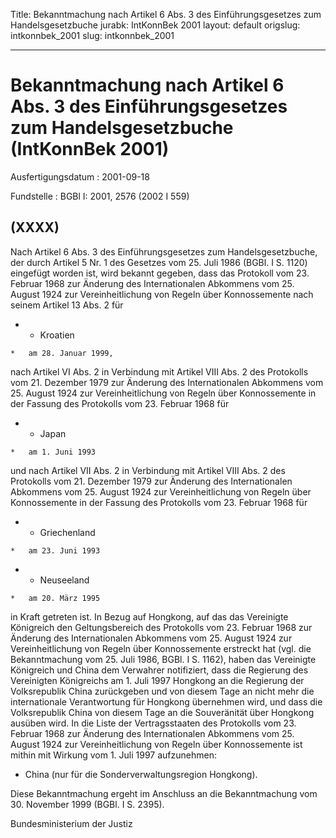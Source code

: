 Title: Bekanntmachung nach Artikel 6 Abs. 3 des Einführungsgesetzes zum Handelsgesetzbuche
jurabk: IntKonnBek 2001
layout: default
origslug: intkonnbek_2001
slug: intkonnbek_2001

---

# Bekanntmachung nach Artikel 6 Abs. 3 des Einführungsgesetzes zum Handelsgesetzbuche (IntKonnBek 2001)

Ausfertigungsdatum
:   2001-09-18

Fundstelle
:   BGBl I: 2001, 2576 (2002 I 559)



## (XXXX)

Nach Artikel 6 Abs. 3 des Einführungsgesetzes zum Handelsgesetzbuche,
der durch Artikel 5 Nr. 1 des Gesetzes vom 25. Juli 1986 (BGBl. I S.
1120) eingefügt worden ist, wird bekannt gegeben, dass das Protokoll
vom 23. Februar 1968 zur Änderung des Internationalen Abkommens vom
25\. August 1924 zur Vereinheitlichung von Regeln über Konnossemente
nach seinem Artikel 13 Abs. 2 für

*    *   Kroatien

    *   am 28. Januar 1999,



nach Artikel VI Abs. 2 in Verbindung mit Artikel VIII Abs. 2 des
Protokolls vom 21. Dezember 1979 zur Änderung des Internationalen
Abkommens vom 25. August 1924 zur Vereinheitlichung von Regeln über
Konnossemente in der Fassung des Protokolls vom 23. Februar 1968 für

*    *   Japan

    *   am 1. Juni 1993



und nach Artikel VII Abs. 2 in Verbindung mit Artikel VIII Abs. 2 des
Protokolls vom 21. Dezember 1979 zur Änderung des Internationalen
Abkommens vom 25. August 1924 zur Vereinheitlichung von Regeln über
Konnossemente in der Fassung des Protokolls vom 23. Februar 1968 für

*    *   Griechenland

    *   am 23. Juni 1993


*    *   Neuseeland

    *   am 20. März 1995



in Kraft getreten ist.
In Bezug auf Hongkong, auf das das Vereinigte Königreich den
Geltungsbereich des Protokolls vom 23. Februar 1968 zur Änderung des
Internationalen Abkommens vom 25. August 1924 zur Vereinheitlichung
von Regeln über Konnossemente erstreckt hat (vgl. die Bekanntmachung
vom 25. Juli 1986, BGBl. I S. 1162), haben das Vereinigte Königreich
und China dem Verwahrer notifiziert, dass die Regierung des
Vereinigten Königreichs am 1. Juli 1997 Hongkong an die Regierung der
Volksrepublik China zurückgeben und von diesem Tage an nicht mehr die
internationale Verantwortung für Hongkong übernehmen wird, und dass
die Volksrepublik China von diesem Tage an die Souveränität über
Hongkong ausüben wird. In die Liste der Vertragsstaaten des Protokolls
vom 23. Februar 1968 zur Änderung des Internationalen Abkommens vom
25\. August 1924 zur Vereinheitlichung von Regeln über Konnossemente
ist mithin mit Wirkung vom 1. Juli 1997 aufzunehmen:

*   China (nur für die Sonderverwaltungsregion Hongkong).



Diese Bekanntmachung ergeht im Anschluss an die Bekanntmachung vom 30.
November 1999 (BGBl. I S. 2395).

Bundesministerium der Justiz

